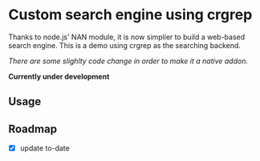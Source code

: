 # Custom search engine using crgrep
Thanks to node.js' NAN module, it is now simplier to build a web-based search engine. This is a demo using crgrep as the searching backend. 

*There are some slighlty code change in order to make it a native addon.*

**Currently under development**

## Usage

## Roadmap

- [x] update to-date